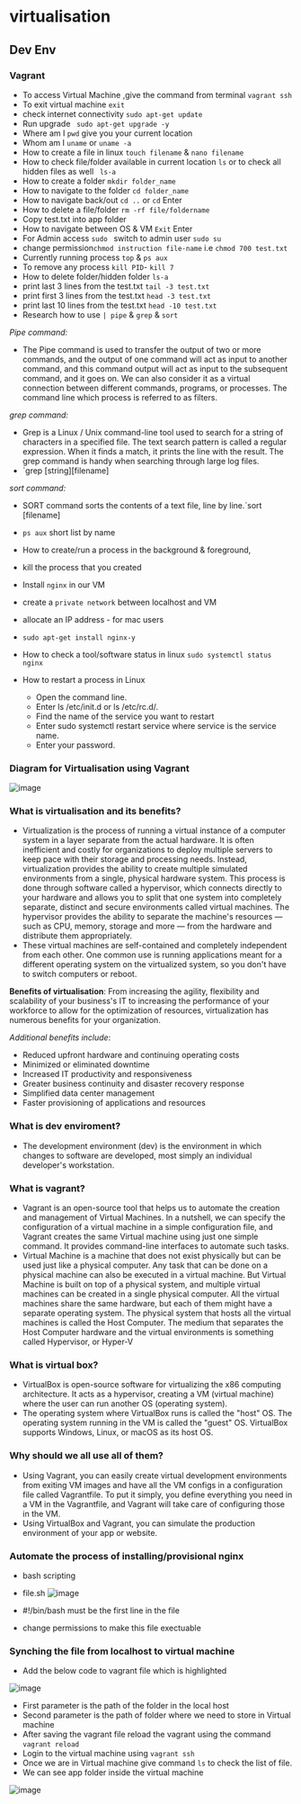 # virtualisation 
## Dev Env
### Vagrant 
- To access Virtual Machine ,give the command from terminal `vagrant ssh`
- To exit virtual machine `exit`
- check internet connectivity `sudo apt-get update`
- Run upgrade ` sudo apt-get upgrade -y`
- Where am I `pwd` give you your current location
- Whom  am I  `uname` or `uname -a`
- How to create a file in linux `touch filename` & `nano filename`
- How to check file/folder available in current location `ls` or to check all hidden files as well ` ls-a`
- How to create a folder `mkdir folder_name` 
- How to navigate to the folder `cd folder_name`
- How to navigate back/out `cd ..` or `cd` Enter
- How to delete a file/folder `rm -rf file/foldername`
- Copy test.txt into app folder
- How to navigate between OS & VM `Exit` Enter
- For Admin access `sudo ` switch to admin user `sudo su`
- change permission`chmod instruction file-name` i.e `chmod 700 test.txt` 
- Currently running process `top` & `ps aux`
- To remove any process `kill PID`- `kill 7`
- How to delete folder/hidden folder `ls-a`
- print last 3 lines from the test.txt `tail -3 test.txt`
- print first 3 lines from the test.txt `head -3 test.txt`
- print last 10 lines from the test.txt `head -10 test.txt`
- Research how to use `| pipe` & `grep` & `sort`

*Pipe command:*

- The Pipe command is used to transfer the output of two or more commands, and the output of one command will act as input to another command, and this command output will act as input to the subsequent command, and it goes on. We can also consider it as a virtual connection between different commands, programs, or processes. The command line which process is referred to as filters.

*grep command:*
- Grep is a Linux / Unix command-line tool used to search for a string of characters in a specified file. The text search pattern is called a regular expression. When it finds a match, it prints the line with the result. The grep command is handy when searching through large log files.
- `grep [string][filename]

*sort command:*
- SORT command sorts the contents of a text file, line by line.`sort [filename]



- `ps aux` short list by name
- How to create/run a process in the background & foreground,
- kill the process that you created
- Install `nginx` in our VM
- create a `private network` between localhost and VM
- allocate an IP address - for mac users
- `sudo apt-get install nginx-y`
- How to check a tool/software status in linux `sudo systemctl status nginx`
- How to restart a process in Linux
  - Open the command line.
  - Enter ls /etc/init.d or ls /etc/rc.d/.
  - Find the name of the service you want to restart
  - Enter sudo systemctl restart service where service is the service name.
  - Enter your password.


### Diagram for Virtualisation using Vagrant

![image](https://user-images.githubusercontent.com/97250268/196510767-800ba1ca-c306-460b-940d-ba4621d76307.png)

### What is virtualisation and its benefits?
- Virtualization is the process of running a virtual instance of a computer system in a layer separate from the actual hardware. It is often inefficient and costly for organizations to deploy multiple servers to keep pace with their storage and processing needs. Instead, virtualization provides the ability to create multiple simulated environments from a single, physical hardware system. This process is done through software called a hypervisor, which connects directly to your hardware and allows you to split that one system into completely separate, distinct and secure environments called virtual machines. The hypervisor provides the ability to separate the machine's resources — such as CPU, memory, storage and more — from the hardware and distribute them appropriately.
- These virtual machines are self-contained and completely independent from each other. One common use is running applications meant for a different operating system on the virtualized system, so you don't have to switch computers or reboot.

**Benefits of virtualisation**: From increasing the agility, flexibility and scalability of your business's IT to increasing the performance of your workforce to allow for the optimization of resources, virtualization has numerous benefits for your organization.

*Additional benefits include*:
  - Reduced upfront hardware and continuing operating costs
  - Minimized or eliminated downtime
  - Increased IT productivity and responsiveness
  - Greater business continuity and disaster recovery response
  - Simplified data center management
  - Faster provisioning of applications and resources
### What is dev enviroment?
-	The development environment (dev) is the environment in which changes to software are developed, most simply an individual developer's workstation.
### What is vagrant?
-	Vagrant is an open-source tool that helps us to automate the creation and management of Virtual Machines. In a nutshell, we can specify the configuration of a virtual machine in a simple configuration file, and Vagrant creates the same Virtual machine using just one simple command. It provides command-line interfaces to automate such tasks.
-	Virtual Machine is a machine that does not exist physically but can be used just like a physical computer. Any task that can be done on a physical machine can also be executed in a virtual machine. But Virtual Machine is built on top of a physical system, and multiple virtual machines can be created in a single physical computer. All the virtual machines share the same hardware, but each of them might have a separate operating system. The physical system that hosts all the virtual machines is called the Host Computer. The medium that separates the Host Computer hardware and the virtual environments is something called Hypervisor, or Hyper-V
### What is virtual box?
- VirtualBox is open-source software for virtualizing the x86 computing architecture. It acts as a hypervisor, creating a VM (virtual machine) where the user can run another OS (operating system).
- The operating system where VirtualBox runs is called the "host" OS. The operating system running in the VM is called the "guest" OS. VirtualBox supports Windows, Linux, or macOS as its host OS.
### Why should we all use all of them?
- Using Vagrant, you can easily create virtual development environments from exiting VM images and have all the VM configs in a configuration file called Vagrantfile. To put it simply, you define everything you need in a VM in the Vagrantfile, and Vagrant will take care of configuring those in the VM.
- Using VirtualBox and Vagrant, you can simulate the production environment of your app or website.


### Automate the  process of installing/provisional nginx
- bash scripting
- file.sh
![image](https://user-images.githubusercontent.com/97250268/196682897-842ea35e-6a5d-4c46-8f00-dd23846f2d38.png)

- #!/bin/bash must be the first line in the file
- change permissions to make this file exectuable
### Synching the file from localhost to virtual machine
- Add the below code to vagrant file which is highlighted

![image](https://user-images.githubusercontent.com/97250268/196683745-f68c9b0d-5d26-4d92-aba8-cd68acb0aed1.png)

- First parameter is the path of the folder in the local host
- Second parameter is the path of folder where we need to store in Virtual machine
- After saving the vagrant file reload the vagrant using the command `vagrant reload`
- Login to the virtual machine using `vagrant ssh`
- Once we are in Virtual machine give command `ls` to check the list of file.
- We can see app folder inside the virtual machine

![image](https://user-images.githubusercontent.com/97250268/196689415-dac1bc26-7497-4285-9bc7-506f325b9a42.png)


  
